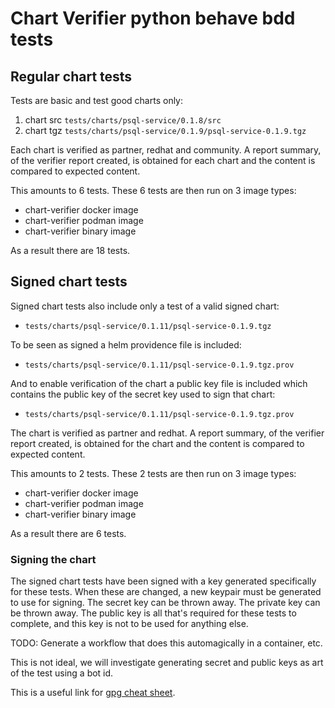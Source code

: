 # Chart Verifier python behave bdd tests

## Regular chart tests

Tests are basic and test good charts only:
1. chart src ```tests/charts/psql-service/0.1.8/src```
2. chart tgz ```tests/charts/psql-service/0.1.9/psql-service-0.1.9.tgz```

Each chart is verified as partner, redhat and community. A report summary, of the verifier report created, is obtained for each chart and the content is compared to expected content. 

This amounts to 6 tests. These 6 tests are then run on 3 image types:
- chart-verifier docker image
- chart-verifier podman image
- chart-verifier binary image

As a result there are 18 tests.

## Signed chart tests

Signed chart tests also include only a test of a valid signed chart:
   - ```tests/charts/psql-service/0.1.11/psql-service-0.1.9.tgz```

To be seen as signed a helm providence file is included:
   - ```tests/charts/psql-service/0.1.11/psql-service-0.1.9.tgz.prov```

And to enable verification of the chart a public key file is included which contains the public key of the secret key used to sign that chart:
   - ```tests/charts/psql-service/0.1.11/psql-service-0.1.9.tgz.prov```

The chart is verified as partner and redhat. A report summary, of the verifier report created, is obtained for the chart and the content is compared to expected content.

This amounts to 2 tests. These 2 tests are then run on 3 image types:
- chart-verifier docker image
- chart-verifier podman image
- chart-verifier binary image

As a result there are 6 tests.

### Signing the chart

The signed chart tests have been signed with a key generated specifically for
these tests. When these are changed, a new keypair must be generated to use for
signing. The secret key can be thrown away. The private key can be thrown away.
The public key is all that's required for these tests to complete, and this key
is not to be used for anything else.

TODO: Generate a workflow that does this automagically in a container, etc.

This is not ideal, we will investigate generating secret and public keys as art of the test using a bot id. 

This is a useful link for [gpg cheat sheet](http://irtfweb.ifa.hawaii.edu/~lockhart/gpg/).